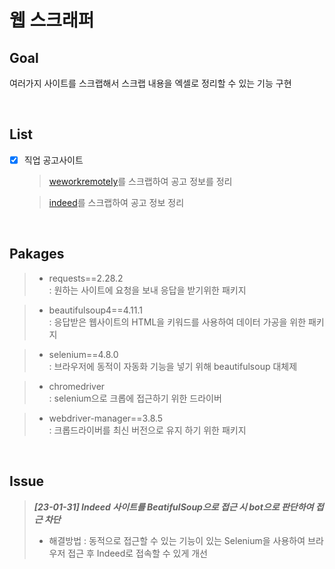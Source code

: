 # 웹 스크래퍼

## Goal
여러가지 사이트를 스크랩해서 스크랩 내용을 엑셀로 정리할 수 있는 기능 구현

<br>

## List

- [x] 직업 공고사이트 

  > [weworkremotely](https://weworkremotely.com/)를 스크랩하여 공고 정보를 정리

  > [indeed](https://kr.indeed.com/?from=gnav-jobsearch--indeedmobile)를 스크랩하여 공고 정보 정리

<br>

## Pakages
 > - requests==2.28.2<br>
 >  : 원하는 사이트에 요청을 보내 응답을 받기위한 패키지
 
 > - beautifulsoup4==4.11.1<br>
 >  : 응답받은 웹사이트의 HTML을 키워드를 사용하여 데이터 가공을 위한 패키지

 > - selenium==4.8.0<br>
 >  : 브라우저에 동적이 자동화 기능을 넣기 위해 beautifulsoup 대체제
 
 > - chromedriver<br>
 >  : selenium으로 크롭에 접근하기 위한 드라이버

 > - webdriver-manager==3.8.5<br>
 >  : 크롭드라이버를 최신 버전으로 유지 하기 위한 패키지 

<br>

 ## Issue
> ***[23-01-31] Indeed 사이트를 BeatifulSoup으로 접근 시 bot으로 판단하여 접근 차단*** <br>
> 
> - 해결방법 : 동적으로 접근할 수 있는 기능이 있는 Selenium을 사용하여 브라우저 접근 후 Indeed로 접속할 수 있게 개선
